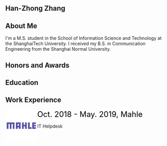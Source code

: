 ## Han-Zhong Zhang


## About Me
I'm a M.S. student in the School of Information Science and Technology at the ShanghaiTech University. I received my B.S. in Communication Engineering from the Shanghai Normal University.


## Honors and Awards


## Education

## Work Experience

<img src="https://github.com/hanchungchang/hanchungchang.github.io/blob/gh-pages/mahle.jpg" width = "100" height = "100" div align=left />
<font color=black size=5>Oct. 2018 - May. 2019, Mahle</font>

IT Helpdesk
